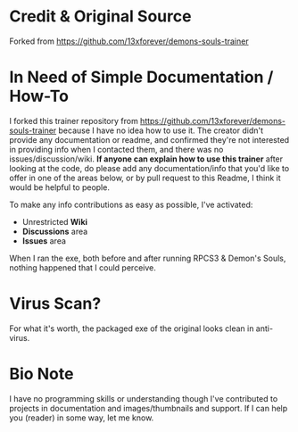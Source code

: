 # Credit & Original Source

Forked from https://github.com/13xforever/demons-souls-trainer

# In Need of Simple Documentation / How-To
I forked this trainer repository from https://github.com/13xforever/demons-souls-trainer because I have no idea how to use it.  The creator didn't provide any documentation or readme, and confirmed they're not interested in providing info when I contacted them, and there was no issues/discussion/wiki.  **If anyone can explain how to use this trainer** after looking at the code, do please add any documentation/info that you'd like to offer in one of the areas below, or by pull request to this Readme, I think it would be helpful to people.

To make any info contributions as easy as possible, I've activated:
- Unrestricted **Wiki**
- **Discussions** area
- **Issues** area

When I ran the exe, both before and after running RPCS3 & Demon's Souls, nothing happened that I could perceive.

# Virus Scan?
For what it's worth, the packaged exe of the original looks clean in anti-virus.

# Bio Note
I have no programming skills or understanding though I've contributed to projects in documentation and images/thumbnails and support.  If I can help you (reader) in some way, let me know.
